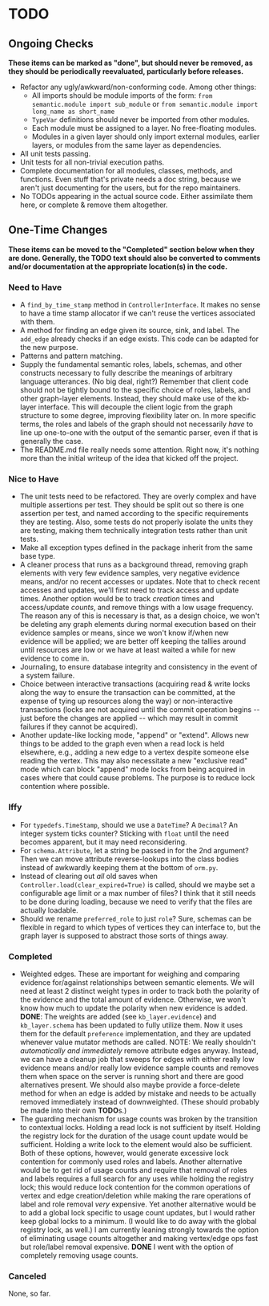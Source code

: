 # TODO

## Ongoing Checks

**These items can be marked as "done", but should never be removed, as they should 
be periodically reevaluated, particularly before releases.**

* Refactor any ugly/awkward/non-conforming code. Among other things:
    * All imports should be module imports of the form:
      `from semantic.module import sub_module` or
      `from semantic.module import long_name as short_name`
    * `TypeVar` definitions should never be imported from other modules.
    * Each module must be assigned to a layer. No free-floating modules.
    * Modules in a given layer should only import external modules, earlier
      layers, or modules from the same layer as dependencies.
* All unit tests passing.
* Unit tests for all non-trivial execution paths.
* Complete documentation for all modules, classes, methods, and functions. Even
  stuff that's private needs a doc string, because we aren't just documenting for
  the users, but for the repo maintainers.
* No TODOs appearing in the actual source code. Either assimilate them here, or
  complete & remove them altogether.

## One-Time Changes

**These items can be moved to the "Completed" section below when they are done. 
Generally, the TODO text should also be converted to comments and/or documentation 
at the appropriate location(s) in the code.**

### Need to Have

* A `find_by_time_stamp` method in `ControllerInterface`. It makes no sense to have
  a time stamp allocator if we can't reuse the vertices associated with them.
* A method for finding an edge given its source, sink, and label. The `add_edge`
  already checks if an edge exists. This code can be adapted for the new purpose.
* Patterns and pattern matching.
* Supply the fundamental semantic roles, labels, schemas, and other constructs 
  necessary to fully describe the meanings of arbitrary language utterances. (No big 
  deal, right?) Remember that client code should not be tightly bound to the specific 
  choice of roles, labels, and other graph-layer elements. Instead, they should make 
  use of the kb-layer interface. This will decouple the client logic from the graph 
  structure to some degree, improving flexibility later on. In more specific terms, 
  the roles and labels of the graph should not necessarily *have* to line up 
  one-to-one with the output of the semantic parser, even if that is generally the 
  case.
* The README.md file really needs some attention. Right now, it's nothing more than
  the initial writeup of the idea that kicked off the project.

### Nice to Have

* The unit tests need to be refactored. They are overly complex and have multiple
  assertions per test. They should be split out so there is one assertion per test,
  and named according to the specific requirements they are testing. Also, some 
  tests do not properly isolate the units they are testing, making them technically
  integration tests rather than unit tests.
* Make all exception types defined in the package inherit from the same base type.
* A cleaner process that runs as a background thread, removing graph elements with
  very few evidence samples, very negative evidence means, and/or no recent 
  accesses or updates. Note that to check recent accesses and updates, we'll first 
  need to track access and update times. Another option would be to track *creation* 
  times and access/update *counts*, and remove things with a low usage frequency. 
  The reason any of this is necessary is that, as a design choice, we won't be 
  deleting any graph elements during normal execution based on their evidence 
  samples or means, since we won't know if/when new evidence will be applied; we 
  are better off keeping the tallies around until resources are low or we have at 
  least waited a while for new evidence to come in.
* Journaling, to ensure database integrity and consistency in the event of a system
  failure.
* Choice between interactive transactions (acquiring read & write locks along the
  way to ensure the transaction can be committed, at the expense of tying up 
  resources along the way) or non-interactive transactions (locks are not acquired 
  until the commit operation begins -- just before the changes are applied -- which 
  may result in commit failures if they cannot be acquired).
* Another update-like locking mode, "append" or "extend". Allows new things to be
  added to the graph even when a read lock is held elsewhere, e.g., adding a new
  edge to a vertex despite someone else reading the vertex. This may also necessitate
  a new "exclusive read" mode which can block "append" mode locks from being acquired
  in cases where that could cause problems. The purpose is to reduce lock contention
  where possible.

### Iffy

* For `typedefs.TimeStamp`, should we use a `DateTime`? A `Decimal`? An integer 
  system ticks counter? Sticking with `float` until the need becomes apparent, but 
  it may need reconsidering.
* For `schema.Attribute`, let a string be passed in for the 2nd argument? Then we 
  can move attribute reverse-lookups into the class bodies instead of awkwardly 
  keeping them at the bottom of `orm.py`.
* Instead of clearing out *all* old saves when `Controller.load(clear_expired=True)`
  is called, should we maybe set a configurable age limit or a max number of files?
  I think that it still needs to be done during loading, because we need to verify
  that the files are actually loadable.
* Should we rename `preferred_role` to just `role`? Sure, schemas can be flexible
  in regard to which types of vertices they can interface to, but the graph layer 
  is supposed to abstract those sorts of things away.

### Completed

* Weighted edges. These are important for weighing and comparing evidence for/against
  relationships between semantic elements. We will need at least 2 distinct weight
  types in order to track both the polarity of the evidence and the total amount of
  evidence. Otherwise, we won't know how much to update the polarity when new 
  evidence is added. **DONE**: The weights are added (see `kb_layer.evidence`) and 
  `kb_layer.schema` has been updated to fully utilize them. Now it uses them for the 
  default `preference` implementation, and they are updated whenever value mutator 
  methods are called. NOTE: We really shouldn't *automatically and immediately* 
  remove attribute edges anyway. Instead, we can have a cleanup job that sweeps for 
  edges with either really low evidence means and/or really low evidence sample 
  counts and removes them when space on the server is running short and there are 
  good alternatives present. We should also maybe provide a force-delete method for
  when an edge is added by mistake and needs to be actually removed immediately 
  instead of downweighted. (These should probably be made into their own 
  **TODO**s.)
* The guarding mechanism for usage counts was broken by the transition to contextual
  locks. Holding a read lock is not sufficient by itself. Holding the registry lock
  for the duration of the usage count update would be sufficient. Holding a write 
  lock to the element would also be sufficient. Both of these options, however, 
  would generate excessive lock contention for commonly used roles and labels. 
  Another alternative would be to get rid of usage counts and require that removal 
  of roles and labels requires a full search for any uses while holding the registry
  lock; this would reduce lock contention for the common operations of vertex and 
  edge creation/deletion while making the rare operations of label and role removal 
  *very* expensive. Yet another alternative would be to add a global lock specific 
  to usage count updates, but I would rather keep global locks to a minimum. (I would
  like to do away with the global registry lock, as well.) I am currently leaning 
  strongly towards the option of eliminating usage counts altogether and making 
  vertex/edge ops fast but role/label removal expensive. **DONE** I went with the
  option of completely removing usage counts.

### Canceled

None, so far.
